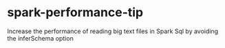 # spark-performance-tip
Increase the performance of reading big text files in Spark Sql by avoiding the inferSchema option
